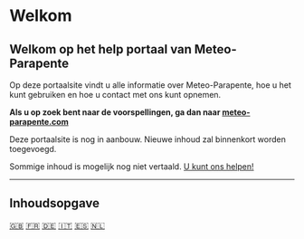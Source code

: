 # Welkom

## Welkom op het help portaal van Meteo-Parapente

Op deze portaalsite vindt u alle informatie over Meteo-Parapente, hoe u het kunt gebruiken en hoe u contact met ons kunt opnemen.

**Als u op zoek bent naar de voorspellingen, ga dan naar <a href="https://meteo-parapente.com" target="_blank">meteo-parapente.com</a>**

Deze portaalsite is nog in aanbouw. Nieuwe inhoud zal binnenkort worden toegevoegd.

Sommige inhoud is mogelijk nog niet vertaald. [U kunt ons helpen!](translations.md)

---        

## Inhoudsopgave

[🇬🇧](/) [🇫🇷](/fr/) [🇩🇪](/de/) [🇮🇹](/it/) [🇪🇸](/es/) [🇳🇱](/nl/)

<!--[NAV]-->